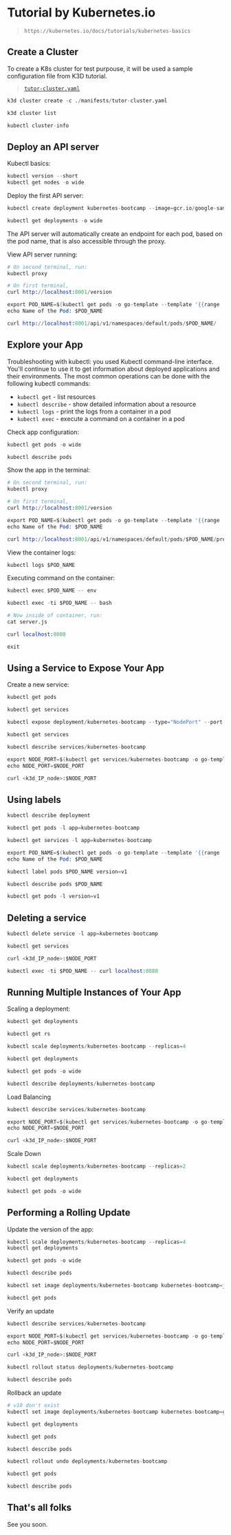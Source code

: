 # Tutorial by Kubernetes.io

> `https://kubernetes.io/docs/tutorials/kubernetes-basics`

## Create a Cluster

To create a K8s cluster for test purpouse, it will be used a sample configuration file from K3D tutorial.

> [`tutor-cluster.yaml`](./manifests/tutor-cluster.yaml)

```s
k3d cluster create -c ./manifests/tutor-cluster.yaml

k3d cluster list

kubectl cluster-info
```

## Deploy an API server

Kubectl basics:

```s
kubectl version --short
kubectl get nodes -o wide
```

Deploy the first API server:

```s
kubectl create deployment kubernetes-bootcamp --image=gcr.io/google-samples/kubernetes-bootcamp:v1

kubectl get deployments -o wide
```

The API server will automatically create an endpoint for each pod, based on the pod name, that is also accessible through the proxy.

View API server running:

```s
# On second terminal, run:
kubectl proxy

# On first terminal,
curl http://localhost:8001/version

export POD_NAME=$(kubectl get pods -o go-template --template '{{range .items}}{{.metadata.name}}{{"\n"}}{{end}}')
echo Name of the Pod: $POD_NAME

curl http://localhost:8001/api/v1/namespaces/default/pods/$POD_NAME/
```

## Explore your App

Troubleshooting with kubectl: you used Kubectl command-line interface. You'll continue to use it to get information about deployed applications and their environments. The most common operations can be done with the following kubectl commands:

- `kubectl get` - list resources
- `kubectl describe` - show detailed information about a resource
- `kubectl logs` - print the logs from a container in a pod
- `kubectl exec` - execute a command on a container in a pod

Check app configuration:

```s
kubectl get pods -o wide

kubectl describe pods
```

Show the app in the terminal:

```s
# On second terminal, run:
kubectl proxy

# On first terminal,
curl http://localhost:8001/version

export POD_NAME=$(kubectl get pods -o go-template --template '{{range .items}}{{.metadata.name}}{{"\n"}}{{end}}')
echo Name of the Pod: $POD_NAME

curl http://localhost:8001/api/v1/namespaces/default/pods/$POD_NAME/proxy/
```

View the container logs:

```s
kubectl logs $POD_NAME
```

Executing command on the container:

```s
kubectl exec $POD_NAME -- env

kubectl exec -ti $POD_NAME -- bash

# Now inside of container, run:
cat server.js

curl localhost:8080

exit
```

## Using a Service to Expose Your App

Create a new service:

```s
kubectl get pods

kubectl get services

kubectl expose deployment/kubernetes-bootcamp --type="NodePort" --port 8080

kubectl get services

kubectl describe services/kubernetes-bootcamp

export NODE_PORT=$(kubectl get services/kubernetes-bootcamp -o go-template='{{(index .spec.ports 0).nodePort}}')
echo NODE_PORT=$NODE_PORT

curl <k3d_IP_node>:$NODE_PORT
```

## Using labels

```s
kubectl describe deployment

kubectl get pods -l app=kubernetes-bootcamp

kubectl get services -l app=kubernetes-bootcamp

export POD_NAME=$(kubectl get pods -o go-template --template '{{range .items}}{{.metadata.name}}{{"\n"}}{{end}}')
echo Name of the Pod: $POD_NAME

kubectl label pods $POD_NAME version=v1

kubectl describe pods $POD_NAME

kubectl get pods -l version=v1
```

## Deleting a service

```s
kubectl delete service -l app=kubernetes-bootcamp

kubectl get services

curl <k3d_IP_node>:$NODE_PORT

kubectl exec -ti $POD_NAME -- curl localhost:8080
```

## Running Multiple Instances of Your App

Scaling a deployment:

```s
kubectl get deployments

kubectl get rs

kubectl scale deployments/kubernetes-bootcamp --replicas=4

kubectl get deployments

kubectl get pods -o wide

kubectl describe deployments/kubernetes-bootcamp
```

Load Balancing

```s
kubectl describe services/kubernetes-bootcamp

export NODE_PORT=$(kubectl get services/kubernetes-bootcamp -o go-template='{{(index .spec.ports 0).nodePort}}')
echo NODE_PORT=$NODE_PORT

curl <k3d_IP_node>:$NODE_PORT
```

Scale Down

```s
kubectl scale deployments/kubernetes-bootcamp --replicas=2

kubectl get deployments

kubectl get pods -o wide
```

## Performing a Rolling Update

Update the version of the app:

```s
kubectl scale deployments/kubernetes-bootcamp --replicas=4
kubectl get deployments

kubectl get pods -o wide

kubectl describe pods

kubectl set image deployments/kubernetes-bootcamp kubernetes-bootcamp=jocatalin/kubernetes-bootcamp:v2

kubectl get pods
```

Verify an update

```s
kubectl describe services/kubernetes-bootcamp

export NODE_PORT=$(kubectl get services/kubernetes-bootcamp -o go-template='{{(index .spec.ports 0).nodePort}}')
echo NODE_PORT=$NODE_PORT

curl <k3d_IP_node>:$NODE_PORT

kubectl rollout status deployments/kubernetes-bootcamp

kubectl describe pods
```

Rollback an update

```s
# v10 don't exist
kubectl set image deployments/kubernetes-bootcamp kubernetes-bootcamp=gcr.io/google-samples/kubernetes-bootcamp:v10

kubectl get deployments

kubectl get pods

kubectl describe pods 

kubectl rollout undo deployments/kubernetes-bootcamp

kubectl get pods

kubectl describe pods
```

## That's all folks

See you soon.
